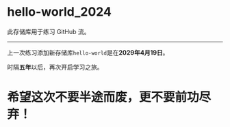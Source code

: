 # hello-world_2024
此存储库用于练习 GitHub 流。
***

上一次练习添加新存储库`hello-world`是在**2029年4月19日**。

时隔**五年**以后，再次开启学习之旅。

# **希望这次不要半途而废，更不要前功尽弃**！
